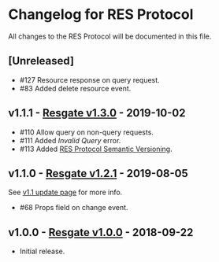 # Changelog for RES Protocol

All changes to the RES Protocol will be documented in this file.

## [Unreleased]

* #127 Resource response on query request.
* #83 Added delete resource event.

## v1.1.1 - [Resgate v1.3.0](compare/v1.2.2...v1.3.0) - 2019-10-02

* #110 Allow query on non-query requests.
* #111 Added *Invalid Query* error.
* #113 Added [RES Protocol Semantic Versioning](blob/v1.3.0/docs/res-protocol-semver.md).

## v1.1.0 - [Resgate v1.2.1](compare/v1.2.0...v1.2.1) - 2019-08-05
See [v1.1 update page](docs/res-protocol-v1.1-update.md) for more info.

* #68 Props field on change event.

## v1.0.0 - [Resgate v1.0.0](tree/v1.0.0) - 2018-09-22

* Initial release.
